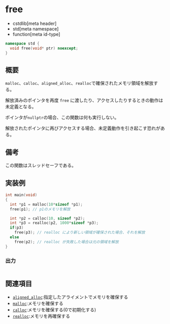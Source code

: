 # free
* cstdlib[meta header]
* std[meta namespace]
* function[meta id-type]

```cpp
namespace std {
  void free(void* ptr) noexcept;
}
```

## 概要
`malloc`、`calloc`、`aligned_alloc`、`realloc`で確保されたメモリ領域を解放する。

解放済みのポインタを再度 `free` に渡したり、アクセスしたりするときの動作は未定義となる。

ポインタが`nullptr`の場合、この関数は何も実行しない。

解放されたポインタに再びアクセスする場合、未定義動作を引き起こす恐れがある。

## 備考
この関数はスレッドセーフである。

## 実装例
```cpp example
int main(void)
{
  int *p1 = malloc(10*sizeof *p1);
  free(p1); // p1のメモリを解放

  int *p2 = calloc(10, sizeof *p2);
  int *p3 = realloc(p2, 1000*sizeof *p3);
  if(p3) 
    free(p3); // realloc により新しい領域が確保された場合、それを解放
  else
    free(p2); // realloc が失敗した場合は元の領域を解放
}
```
### 出力
```

```

## 関連項目
- [`aligned_alloc`](aligned_alloc.md):指定したアライメントでメモリを確保する
- [`malloc`](malloc.md):メモリを確保する
- [`calloc`](calloc.md):メモリを確保する(0で初期化する)
- [`realloc`](realloc.md.nolink):メモリを再確保する

